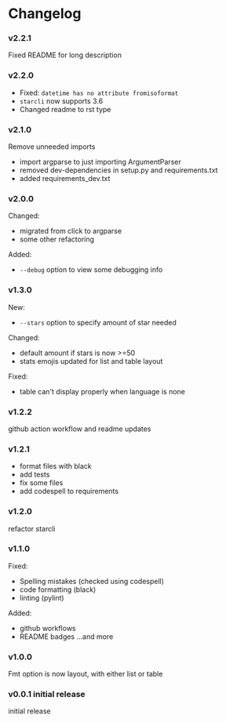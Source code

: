 # Changelog

### v2.2.1

Fixed README for long description

### v2.2.0

* Fixed: `datetime has no attribute fromisoformat`
* `starcli` now supports 3.6
* Changed readme to rst type

### v2.1.0

Remove unneeded imports
* import argparse to just importing ArgumentParser
* removed dev-dependencies in setup.py and requirements.txt
* added requirements_dev.txt

### v2.0.0

Changed:
* migrated from click to argparse
* some other refactoring

Added:
* `--debug` option to view some debugging info

### v1.3.0

New:
* `--stars` option to specify amount of star needed

Changed:
* default amount if stars is now >=50
* stats emojis updated for list and table layout

Fixed:
* table can't display properly when language is none


### v1.2.2

github action workflow and readme updates


### v1.2.1

* format files with black
* add tests
* fix some files
* add codespell to requirements

### v1.2.0

refactor starcli

### v1.1.0
Fixed:

* Spelling mistakes (checked using codespell)
* code formatting (black)
* linting (pylint)

Added:
* github workflows
* README badges
...and more

### v1.0.0
Fmt option is now layout, with either list or table


### v0.0.1 initial release
initial release
